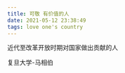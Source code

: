 ```yaml
---
title: 可敬 有价值的人
date: 2021-05-12 23:38:49  
tags: love one's country
---
```


近代至改革开放时期对国家做出贡献的人

复旦大学-马相伯